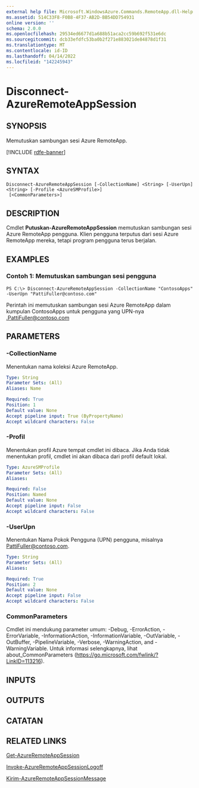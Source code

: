 ```yaml
---
external help file: Microsoft.WindowsAzure.Commands.RemoteApp.dll-Help.xml
ms.assetid: 514C33F8-F0B8-4F37-AB2D-BB54DD754931
online version: ''
schema: 2.0.0
ms.openlocfilehash: 29534ed6677d1a688b51aca2cc59b692f531e6dc
ms.sourcegitcommit: dcb33efdfc53ba0b2f271e883021de84878d1f31
ms.translationtype: MT
ms.contentlocale: id-ID
ms.lasthandoff: 04/14/2022
ms.locfileid: "142245943"
---
```

# Disconnect-AzureRemoteAppSession

## SYNOPSIS
Memutuskan sambungan sesi Azure RemoteApp.

[!INCLUDE [rdfe-banner](../../includes/rdfe-banner.md)]

## SYNTAX

```
Disconnect-AzureRemoteAppSession [-CollectionName] <String> [-UserUpn] <String> [-Profile <AzureSMProfile>]
 [<CommonParameters>]
```

## DESCRIPTION
Cmdlet **Putuskan-AzureRemoteAppSession** memutuskan sambungan sesi Azure RemoteApp pengguna.
Klien pengguna terputus dari sesi Azure RemoteApp mereka, tetapi program pengguna terus berjalan.

## EXAMPLES

### Contoh 1: Memutuskan sambungan sesi pengguna
```
PS C:\> Disconnect-AzureRemoteAppSession -CollectionName "ContosoApps" -UserUpn "PattiFuller@contoso.com"
```

Perintah ini memutuskan sambungan sesi Azure RemoteApp dalam kumpulan ContosoApps untuk pengguna yang UPN-nya .PattiFuller@contoso.com

## PARAMETERS

### -CollectionName
Menentukan nama koleksi Azure RemoteApp.

```yaml
Type: String
Parameter Sets: (All)
Aliases: Name

Required: True
Position: 1
Default value: None
Accept pipeline input: True (ByPropertyName)
Accept wildcard characters: False
```

### -Profil
Menentukan profil Azure tempat cmdlet ini dibaca.
Jika Anda tidak menentukan profil, cmdlet ini akan dibaca dari profil default lokal.

```yaml
Type: AzureSMProfile
Parameter Sets: (All)
Aliases: 

Required: False
Position: Named
Default value: None
Accept pipeline input: False
Accept wildcard characters: False
```

### -UserUpn
Menentukan Nama Pokok Pengguna (UPN) pengguna, misalnya PattiFuller@contoso.com.

```yaml
Type: String
Parameter Sets: (All)
Aliases: 

Required: True
Position: 2
Default value: None
Accept pipeline input: False
Accept wildcard characters: False
```

### CommonParameters
Cmdlet ini mendukung parameter umum: -Debug, -ErrorAction, -ErrorVariable, -InformationAction, -InformationVariable, -OutVariable, -OutBuffer, -PipelineVariable, -Verbose, -WarningAction, and -WarningVariable. Untuk informasi selengkapnya, lihat about_CommonParameters (https://go.microsoft.com/fwlink/?LinkID=113216).

## INPUTS

## OUTPUTS

## CATATAN

## RELATED LINKS

[Get-AzureRemoteAppSession](./Get-AzureRemoteAppSession.md)

[Invoke-AzureRemoteAppSessionLogoff](./Invoke-AzureRemoteAppSessionLogoff.md)

[Kirim-AzureRemoteAppSessionMessage](./Send-AzureRemoteAppSessionMessage.md)


